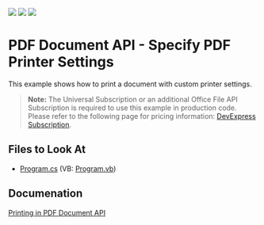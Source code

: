 <!-- default badges list -->
![](https://img.shields.io/endpoint?url=https://codecentral.devexpress.com/api/v1/VersionRange/128595686/17.1.3%2B)
[![](https://img.shields.io/badge/Open_in_DevExpress_Support_Center-FF7200?style=flat-square&logo=DevExpress&logoColor=white)](https://supportcenter.devexpress.com/ticket/details/T172274)
[![](https://img.shields.io/badge/📖_How_to_use_DevExpress_Examples-e9f6fc?style=flat-square)](https://docs.devexpress.com/GeneralInformation/403183)
<!-- default badges end -->

# PDF Document API - Specify PDF Printer Settings

This example shows how to print a document with custom printer settings.

> **Note:**
> The Universal Subscription or an additional Office File API Subscription is required to use this example in production code. Please refer to the following page for pricing information: [DevExpress Subscription](https://www.devexpress.com/Subscriptions/).

## Files to Look At

* [Program.cs](./CS/PdfProcessorPrinterOptions/Program.cs) (VB: [Program.vb](./VB/PdfProcessorPrinterOptions/Program.vb))

## Documenation

[Printing in PDF Document API](https://docs.devexpress.com/OfficeFileAPI/404300/pdf-document-api/printing)


